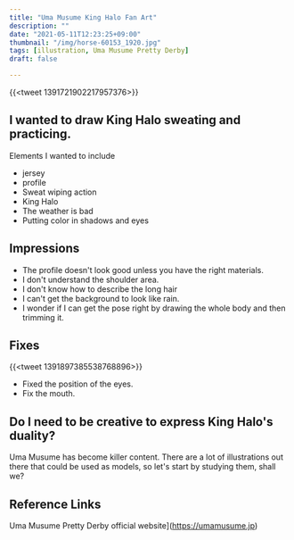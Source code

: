 ```yaml
---
title: "Uma Musume King Halo Fan Art"
description: ""
date: "2021-05-11T12:23:25+09:00"
thumbnail: "/img/horse-60153_1920.jpg"
tags: [illustration, Uma Musume Pretty Derby]
draft: false

---
```

{{<tweet 1391721902217957376>}}
## I wanted to draw King Halo sweating and practicing.
Elements I wanted to include

- jersey
- profile
- Sweat wiping action
- King Halo
- The weather is bad
- Putting color in shadows and eyes

## Impressions

- The profile doesn't look good unless you have the right materials.
- I don't understand the shoulder area.
- I don't know how to describe the long hair
- I can't get the background to look like rain.
- I wonder if I can get the pose right by drawing the whole body and then trimming it.

## Fixes
{{<tweet 1391897385538768896>}}

- Fixed the position of the eyes.
- Fix the mouth.

## Do I need to be creative to express King Halo's duality?
Uma Musume has become killer content.
There are a lot of illustrations out there that could be used as models, so let's start by studying them, shall we?

## Reference Links
Uma Musume Pretty Derby official website](https://umamusume.jp)